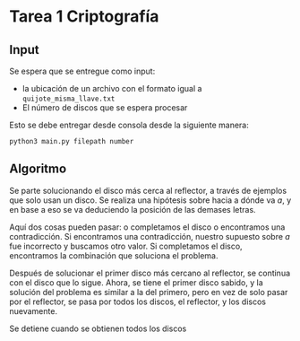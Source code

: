 # Tarea 1 Criptografía

## Input

Se espera que se entregue como input:
* la ubicación de un archivo con el formato igual a `quijote_misma_llave.txt`
* El número de discos que se espera procesar

Esto se debe entregar desde consola desde la siguiente manera:

`python3 main.py filepath number`

## Algoritmo

Se parte solucionando el disco más cerca al reflector, a través de ejemplos que solo usan un disco. Se realiza una hipótesis sobre hacia a dónde va *a*, y en base a eso se va deduciendo la posición de las demases letras.

Aquí dos cosas pueden pasar: o completamos el disco o encontramos una contradicción. Si encontramos una contradicción, nuestro supuesto sobre *a* fue incorrecto y buscamos otro valor. Si completamos el disco, encontramos la combinación que soluciona el problema.

Después de solucionar el primer disco más cercano al reflector, se continua con el disco que lo sigue. Ahora, se tiene el primer disco sabido, y la solución del problema es similar a la del primero, pero en vez de solo pasar por el reflector, se pasa por todos los discos, el reflector, y los discos nuevamente.

Se detiene cuando se obtienen todos los discos
